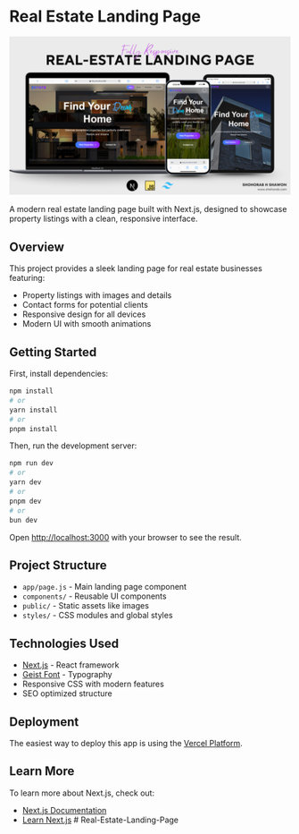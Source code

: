 # Real Estate Landing Page
![Restaurant Website Cover](./public/cover.png)

A modern real estate landing page built with Next.js, designed to showcase property listings with a clean, responsive interface.

## Overview

This project provides a sleek landing page for real estate businesses featuring:

- Property listings with images and details
- Contact forms for potential clients
- Responsive design for all devices
- Modern UI with smooth animations

## Getting Started

First, install dependencies:

```bash
npm install
# or
yarn install
# or
pnpm install
```

Then, run the development server:

```bash
npm run dev
# or
yarn dev
# or
pnpm dev
# or
bun dev
```

Open [http://localhost:3000](http://localhost:3000) with your browser to see the result.

## Project Structure

- `app/page.js` - Main landing page component
- `components/` - Reusable UI components
- `public/` - Static assets like images
- `styles/` - CSS modules and global styles

## Technologies Used

- [Next.js](https://nextjs.org/) - React framework
- [Geist Font](https://vercel.com/font) - Typography
- Responsive CSS with modern features
- SEO optimized structure

## Deployment

The easiest way to deploy this app is using the [Vercel Platform](https://vercel.com/new).

## Learn More

To learn more about Next.js, check out:

- [Next.js Documentation](https://nextjs.org/docs)
- [Learn Next.js](https://nextjs.org/learn)
#   R e a l - E s t a t e - L a n d i n g - P a g e 
 
 